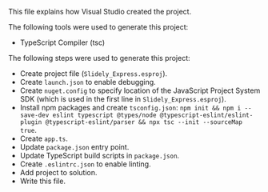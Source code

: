 This file explains how Visual Studio created the project.

The following tools were used to generate this project:
- TypeScript Compiler (tsc)

The following steps were used to generate this project:
- Create project file (`Slidely_Express.esproj`).
- Create `launch.json` to enable debugging.
- Create `nuget.config` to specify location of the JavaScript Project System SDK (which is used in the first line in `Slidely_Express.esproj`).
- Install npm packages and create `tsconfig.json`: `npm init && npm i --save-dev eslint typescript @types/node @typescript-eslint/eslint-plugin @typescript-eslint/parser && npx tsc --init --sourceMap true`.
- Create `app.ts`.
- Update `package.json` entry point.
- Update TypeScript build scripts in `package.json`.
- Create `.eslintrc.json` to enable linting.
- Add project to solution.
- Write this file.
